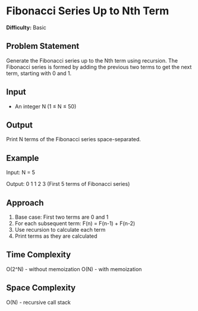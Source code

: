 # Fibonacci Series Up to Nth Term

**Difficulty:** Basic

## Problem Statement
Generate the Fibonacci series up to the Nth term using recursion. The Fibonacci series is formed by adding the previous two terms to get the next term, starting with 0 and 1.

## Input
- An integer N (1 ≤ N ≤ 50)

## Output
Print N terms of the Fibonacci series space-separated.

## Example
Input: N = 5

Output: 0 1 1 2 3
(First 5 terms of Fibonacci series)

## Approach
1. Base case: First two terms are 0 and 1
2. For each subsequent term: F(n) = F(n-1) + F(n-2)
3. Use recursion to calculate each term
4. Print terms as they are calculated

## Time Complexity
O(2^N) - without memoization
O(N) - with memoization

## Space Complexity
O(N) - recursive call stack